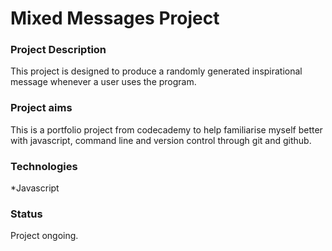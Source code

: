 # Mixed Messages Project

### Project Description

This project is designed to produce a randomly generated inspirational message whenever a user uses the program.

### Project aims

This is a portfolio project from codecademy to help familiarise myself better with javascript, command line and version control through git and github.

### Technologies

*Javascript

### Status

Project ongoing.